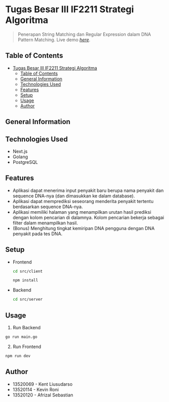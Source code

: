 # Tugas Besar III IF2211 Strategi Algoritma

> Penerapan String Matching dan Regular Expression dalam DNA Pattern Matching.
> Live demo [_here_](https://dna.kentang.fun).

## Table of Contents

- [Tugas Besar III IF2211 Strategi Algoritma](#tugas-besar-iii-if2211-strategi-algoritma)
  - [Table of Contents](#table-of-contents)
  - [General Information](#general-information)
  - [Technologies Used](#technologies-used)
  - [Features](#features)
  - [Setup](#setup)
  - [Usage](#usage)
  - [Author](#author)

## General Information

## Technologies Used

- Next.js
- Golang
- PostgreSQL

## Features

- Aplikasi dapat menerima input penyakit baru berupa nama penyakit dan sequence DNA-nya (dan dimasukkan ke dalam database).
- Aplikasi dapat memprediksi seseorang menderita penyakit tertentu berdasarkan sequence DNA-nya.
- Aplikasi memiliki halaman yang menampilkan urutan hasil prediksi dengan kolom pencarian di dalamnya. Kolom pencarian bekerja sebagai filter dalam menampilkan hasil.
- (Bonus) Menghitung tingkat kemiripan DNA pengguna dengan DNA penyakit pada tes DNA.

<!-- ## Screenshots

![Example screenshot](./img/screenshot.png) -->

## Setup

- Frontend

  ```sh
  cd src/client
  ```

  ```sh
  npm install
  ```

- Backend

  ```sh
  cd src/server
  ```

## Usage

1. Run Backend

```sh
go run main.go
```

2. Run Frontend

```sh
npm run dev
```

## Author

- 13520069 - Kent Liusudarso
- 13520114 - Kevin Roni
- 13520120 - Afrizal Sebastian
